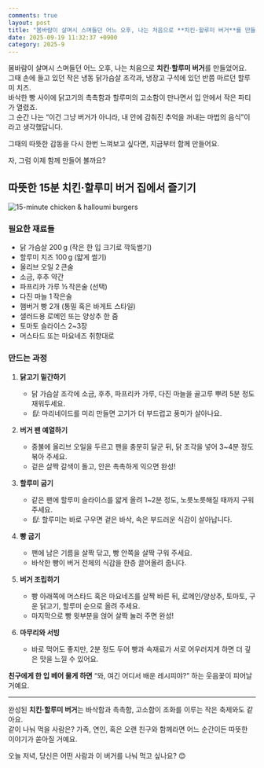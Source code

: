 ```yaml
---
comments: true
layout: post
title: "봄바람이 살며시 스며들던 어느 오후, 나는 처음으로 **치킨·할루미 버거**를 만들었어요."
date: 2025-09-19 11:32:37 +0900
category: 2025-9
---
```


봄바람이 살며시 스며들던 어느 오후, 나는 처음으로 **치킨·할루미 버거**를 만들었어요.  
그때 손에 들고 있던 작은 냉동 닭가슴살 조각과, 냉장고 구석에 있던 반쯤 마르던 할루미 치즈.  
바삭한 빵 사이에 닭고기의 촉촉함과 할루미의 고소함이 만나면서 입 안에서 작은 파티가 열렸죠.  
그 순간 나는 “이건 그냥 버거가 아니라, 내 안에 감춰진 추억을 꺼내는 마법의 음식”이라고 생각했답니다.  

그때의 따뜻한 감동을 다시 한번 느껴보고 싶다면, 지금부터 함께 만들어요.  

자, 그럼 이제 함께 만들어 볼까요?  

## 따뜻한 15분 치킨·할루미 버거 집에서 즐기기  

![15-minute chicken & halloumi burgers](https://www.themealdb.com/images/media/meals/vdwloy1713225718.jpg)  

### 필요한 재료들  

- 닭 가슴살 200 g (작은 한 입 크기로 깍둑썰기)  
- 할루미 치즈 100 g (얇게 썰기)  
- 올리브 오일 2 큰술  
- 소금, 후추 약간  
- 파프리카 가루 ½ 작은술 (선택)  
- 다진 마늘 1 작은술  
- 햄버거 빵 2개 (통밀 혹은 바게트 스타일)  
- 샐러드용 로메인 또는 양상추 한 줌  
- 토마토 슬라이스 2~3장  
- 머스타드 또는 마요네즈 취향대로  

### 만드는 과정  

1. **닭고기 밑간하기**  
   - 닭 가슴살 조각에 소금, 후추, 파프리카 가루, 다진 마늘을 골고루 뿌려 5분 정도 재워두세요.  
   - *팁*: 마리네이드를 미리 만들면 고기가 더 부드럽고 풍미가 살아나요.  

2. **버거 팬 예열하기**  
   - 중불에 올리브 오일을 두르고 팬을 충분히 달군 뒤, 닭 조각을 넣어 3~4분 정도 볶아 주세요.  
   - 겉은 살짝 갈색이 돌고, 안은 촉촉하게 익으면 완성!  

3. **할루미 굽기**  
   - 같은 팬에 할루미 슬라이스를 얇게 올려 1~2분 정도, 노릇노릇해질 때까지 구워 주세요.  
   - *팁*: 할루미는 바로 구우면 겉은 바삭, 속은 부드러운 식감이 살아납니다.  

4. **빵 굽기**  
   - 팬에 남은 기름을 살짝 닦고, 빵 안쪽을 살짝 구워 주세요.  
   - 바삭한 빵이 버거 전체의 식감을 한층 끌어올려 줍니다.  

5. **버거 조립하기**  
   - 빵 아래쪽에 머스타드 혹은 마요네즈를 살짝 바른 뒤, 로메인/양상추, 토마토, 구운 닭고기, 할루미 순으로 올려 주세요.  
   - 마지막으로 빵 윗부분을 얹어 살짝 눌러 주면 완성!  

6. **마무리와 서빙**  
   - 바로 먹어도 좋지만, 2분 정도 두어 빵과 속재료가 서로 어우러지게 하면 더 깊은 맛을 느낄 수 있어요.  

**친구에게 한 입 베어 물게 하면** “와, 여긴 어디서 배운 레시피야?” 하는 웃음꽃이 피어날 거예요.  

---

완성된 **치킨·할루미 버거**는 바삭함과 촉촉함, 고소함이 조화를 이루는 작은 축제와도 같아요.  
같이 나눠 먹을 사람은? 가족, 연인, 혹은 오랜 친구와 함께라면 어느 순간이든 따뜻한 이야기가 쏟아질 거예요.  

오늘 저녁, 당신은 어떤 사람과 이 버거를 나눠 먹고 싶나요? 😊